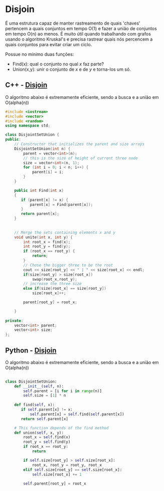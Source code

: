 # Disjoin

É uma estrutura capaz de manter rastreamento de quais 'chaves' pertencem a quais conjuntos em tempo O(1) e fazer a união de conjuntos em tempo O(n) ao menos. É muito útil quando trabalhando com grafos usando o algoritmo Kruskal's e precisa rastrear quais nós percencem a quais conjuntos para evitar criar um ciclo. 

Possue no mínimo duas funções:

- Find(x): qual o conjunto no qual _x_ faz parte?
- Union(x,y): unir o conjunto de _x_ e de _y_ e torna-los um só.


## C++ - [Disjoin](https://www.geeksforgeeks.org/disjoint-set-union-randomized-algorithm/)


O algoritmo abaixo é extremamente eficiente, sendo a busca e a união em O(alpha(n))
```c++
#include <iostream>
#include <vector>
#include <random>
using namespace std;

class DisjointSetUnion {
public:
    // Constructor that initializes the parent and size arrays
    DisjointSetUnion(int n) {
        parent = vector<int>(n);
        // this is the size of height of current three node
        size = vector<int>(n, 1);
        for (int i = 0; i < n; i++) {
            parent[i] = i;
        }
    }

    public int Find(int x)
    {
       if (parent[x] != x) {
           parent[x] = Find(parent[x]);
       }
       return parent[x];
    }
     
     
    // Merge the sets containing elements x and y
    void unite(int x, int y) {
        int root_x = find(x);
        int root_y = find(y);
        if (root_x == root_y) {
            return;
        }
        // Chose the bigger three to be the root
        cout << size[root_y] << " | " << size[root_x] << endl;
        if(size[root_y] > size[root_x])
            swap(root_x,root_y);
        // increase the three size
        else if(size[root_x] == size[root_y])
            size[root_x]++;

        parent[root_y] = root_x;

    }
     
private:
    vector<int> parent;
    vector<int> size;
};
```



## Python - [Disjoin](https://www.geeksforgeeks.org/disjoint-set-union-randomized-algorithm/)


O algoritmo abaixo é extremamente eficiente, sendo a busca e a união em O(alpha(n))
```python
 
class DisjointSetUnion:
    def __init__(self, n):
        self.parent = [i for i in range(n)]
        self.size = [1] * n
 
    def find(self, x):
       if self.parent[x] != x:
           self.parent[x] = self.find(self.parent[x])
       return self.parent[x] 

    # This function depends of the find method
    def union(self, x, y):
        root_x = self.find(x)
        root_y = self.find(y)
        if root_x == root_y:
            return

        if self.size[root_y] > self.size[root_x]:
            root_x, root_y = root_y, root_x
        elif self.size[root_y] == self.size[root_x]:
            self.size[root_x] += 1
 
        self.parent[root_y] = root_x
```

